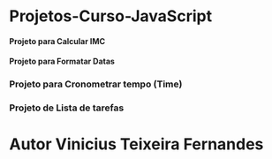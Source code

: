 # Projetos-Curso-JavaScript

#### Projeto para Calcular IMC 
#### Projeto para Formatar Datas
### Projeto para Cronometrar tempo (Time)
### Projeto de Lista de tarefas

# Autor Vinicius Teixeira Fernandes
